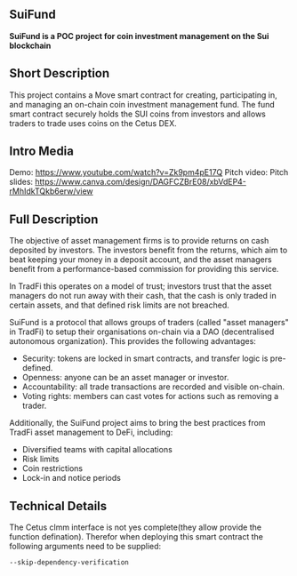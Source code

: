## SuiFund


**SuiFund is a POC project for coin investment management on the Sui blockchain**



## Short Description
This project contains a Move smart contract for creating, participating in, and managing an on-chain coin investment management fund. The fund smart contract securely holds the SUI coins from investors and allows traders to trade uses coins on the Cetus DEX. 

## Intro Media
Demo: https://www.youtube.com/watch?v=Zk9pm4pE17Q
Pitch video: 
Pitch slides: https://www.canva.com/design/DAGFCZBrE08/xbVdEP4-rMhIdkTQkb6erw/view



## Full Description
The objective of asset management firms is to provide returns on cash deposited by investors. The investors benefit from the returns, which aim to beat keeping your money in a deposit account, and the asset managers benefit from a performance-based commission for providing this service.


In TradFi this operates on a model of trust; investors trust that the asset managers do not run away with their cash, that the cash is only traded in certain assets, and that defined risk limits are not breached.


SuiFund is a protocol that allows groups of traders (called "asset managers" in TradFi) to setup their organisations on-chain via a DAO (decentralised autonomous organization). This provides the following advantages:
- Security: tokens are locked in smart contracts, and transfer logic is pre-defined.
- Openness: anyone can be an asset manager or investor.
- Accountability: all trade transactions are recorded and visible on-chain.
- Voting rights: members can cast votes for actions such as removing a trader.


Additionally, the SuiFund project aims to bring the best practices from TradFi asset management to DeFi, including:
- Diversified teams with capital allocations
- Risk limits
- Coin restrictions
- Lock-in and notice periods 


## Technical Details
The Cetus clmm interface is not yes complete(they allow provide the function defination).
Therefor when deploying this smart contract the following arguments need to be supplied:
```
--skip-dependency-verification
```
